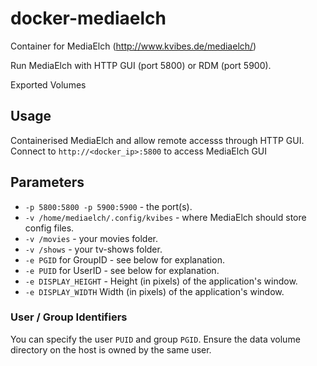# docker-mediaelch

Container for MediaElch (http://www.kvibes.de/mediaelch/)

Run MediaElch with HTTP GUI (port 5800) or RDM (port 5900).

Exported Volumes 

## Usage
Containerised MediaElch and allow remote accesss through HTTP GUI. Connect to `http://<docker_ip>:5800` to access MediaElch GUI

## Parameters
* `-p 5800:5800 -p 5900:5900` - the port(s).
* `-v /home/mediaelch/.config/kvibes` - where MediaElch should store config files.
* `-v /movies` - your movies folder.
* `-v /shows` - your tv-shows folder.
* `-e PGID` for GroupID - see below for explanation.
* `-e PUID` for UserID - see below for explanation.
* `-e DISPLAY_HEIGHT` - Height (in pixels) of the application's window.
* `-e DISPLAY_WIDTH` Width (in pixels) of the application's window.

### User / Group Identifiers
You can specify the user `PUID` and group `PGID`. Ensure the data volume directory on the host is owned by the same user.
